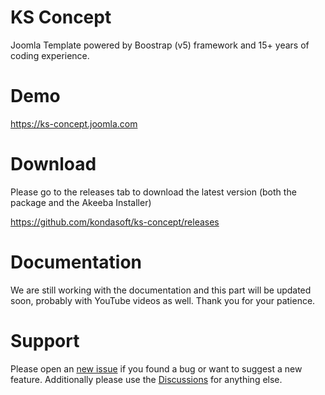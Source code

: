 # KS Concept
Joomla Template powered by Boostrap (v5) framework and 15+ years of coding experience.

# Demo
https://ks-concept.joomla.com

# Download
Please go to the releases tab to download the latest version (both the package and the Akeeba Installer)

https://github.com/kondasoft/ks-concept/releases

# Documentation
We are still working with the documentation and this part will be updated soon, probably with YouTube videos as well. Thank you for your patience.

# Support
Please open an [new issue](https://github.com/kondasoft/ks-concept/issues) if you found a bug or want to suggest a new feature. Additionally please use the [Discussions](https://github.com/kondasoft/ks-concept/discussions) for anything else.  
